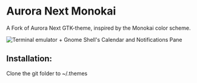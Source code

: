 # Aurora Next Monokai
A Fork of Aurora Next GTK-theme, inspired by the Monokai color scheme.

![Terminal emulator + Gnome Shell's Calendar and Notifications Pane](http://i.imgur.com/MEYe0Dq.jpg)

## Installation:
Clone the git folder to ~/.themes
